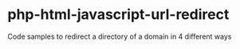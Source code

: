 # php-html-javascript-url-redirect
Code samples to redirect a directory of a domain in 4 different ways
